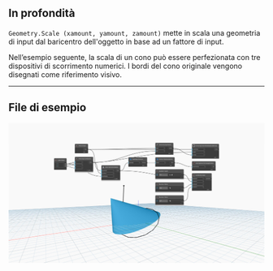 <!--- Autodesk.DesignScript.Geometry.Geometry.Scale(geometry, xamount, yamount, zamount) --->
<!--- SJMZSTNGGMBIKKM3WNMNAKWFRS7HQPJRSJNIZIC755BAXDNI6GJA --->
## In profondità
`Geometry.Scale (xamount, yamount, zamount)` mette in scala una geometria di input dal baricentro dell'oggetto in base ad un fattore di input.

Nell’esempio seguente, la scala di un cono può essere perfezionata con tre dispositivi di scorrimento numerici. I bordi del cono originale vengono disegnati come riferimento visivo.
___
## File di esempio

![Geometry.Scale(xamount, yamount, zamount)](./SJMZSTNGGMBIKKM3WNMNAKWFRS7HQPJRSJNIZIC755BAXDNI6GJA_img.jpg)
